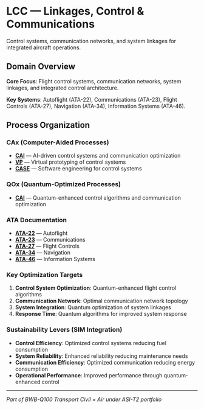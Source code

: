 # LCC — Linkages, Control & Communications

Control systems, communication networks, and system linkages for integrated aircraft operations.

## Domain Overview

**Core Focus**: Flight control systems, communication networks, system linkages, and integrated control architecture.

**Key Systems**: Autoflight (ATA-22), Communications (ATA-23), Flight Controls (ATA-27), Navigation (ATA-34), Information Systems (ATA-46).

## Process Organization

### CAx (Computer-Aided Processes)
- **[CAI](./cax/CAI/)** — AI-driven control systems and communication optimization
- **[VP](./cax/VP/)** — Virtual prototyping of control systems
- **[CASE](./cax/CASE/)** — Software engineering for control systems

### QOx (Quantum-Optimized Processes)
- **[CAI](./qox/CAI/)** — Quantum-enhanced control algorithms and communication optimization

### ATA Documentation
- **[ATA-22](./ata/ATA-22/)** — Autoflight
- **[ATA-23](./ata/ATA-23/)** — Communications
- **[ATA-27](./ata/ATA-27/)** — Flight Controls
- **[ATA-34](./ata/ATA-34/)** — Navigation
- **[ATA-46](./ata/ATA-46/)** — Information Systems

### Key Optimization Targets
1. **Control System Optimization**: Quantum-enhanced flight control algorithms
2. **Communication Network**: Optimal communication network topology
3. **System Integration**: Quantum optimization of system linkages
4. **Response Time**: Quantum algorithms for improved system response

### Sustainability Levers (SIM Integration)
- **Control Efficiency**: Optimized control systems reducing fuel consumption
- **System Reliability**: Enhanced reliability reducing maintenance needs
- **Communication Efficiency**: Optimized communication reducing energy consumption
- **Operational Performance**: Improved performance through quantum-enhanced control

---

*Part of BWB-Q100 Transport Civil × Air under ASI-T2 portfolio*
